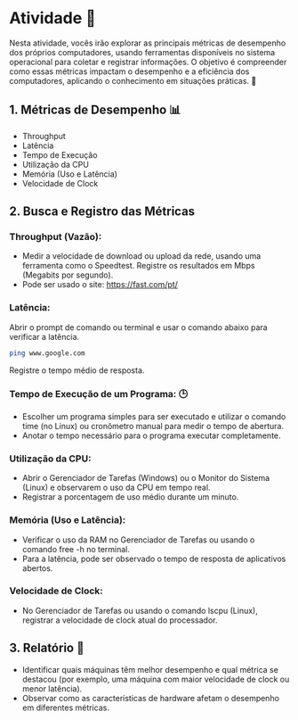# Atividade 👥 

Nesta atividade, vocês irão explorar as principais métricas de desempenho dos próprios computadores, usando ferramentas disponíveis no sistema operacional para coletar e registrar informações. O objetivo é compreender como essas métricas impactam o desempenho e a eficiência dos computadores, aplicando o conhecimento em situações práticas. 🧠

## 1. Métricas de Desempenho 📊 

 - Throughput
 - Latência
 - Tempo de Execução
 - Utilização da CPU
 - Memória (Uso e Latência)
 - Velocidade de Clock

## 2. Busca e Registro das Métricas

### Throughput (Vazão):

- Medir a velocidade de download ou upload da rede, usando uma ferramenta como o Speedtest. Registre os resultados em Mbps (Megabits por segundo).
- Pode ser usado o site: https://fast.com/pt/

### Latência:

Abrir o prompt de comando ou terminal e usar o comando abaixo para verificar a latência.
``` bash
ping www.google.com
```` 
Registre o tempo médio de resposta.

### Tempo de Execução de um Programa: 🕒

 - Escolher um programa simples para ser executado e utilizar o comando time (no Linux) ou cronômetro manual para medir o tempo de abertura.
 - Anotar o tempo necessário para o programa executar completamente.

### Utilização da CPU:

 - Abrir o Gerenciador de Tarefas (Windows) ou o Monitor do Sistema (Linux) e observarem o uso da CPU em tempo real.
 - Registrar a porcentagem de uso médio durante um minuto.

### Memória (Uso e Latência):

- Verificar o uso da RAM no Gerenciador de Tarefas ou usando o comando free -h no terminal.
- Para a latência, pode ser observado o tempo de resposta de aplicativos abertos.

### Velocidade de Clock:
 - No Gerenciador de Tarefas ou usando o comando lscpu (Linux), registrar a velocidade de clock atual do processador.

## 3. Relatório 📝 

 - Identificar quais máquinas têm melhor desempenho e qual métrica se destacou (por exemplo, uma máquina com maior velocidade de clock ou menor latência).
 - Observar como as características de hardware afetam o desempenho em diferentes métricas.

   
